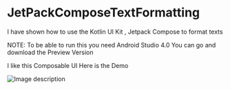 # JetPackComposeTextFormatting
I have shown how to use the Kotlin UI Kit , Jetpack Compose to format texts

NOTE: To be able to run this you need Android Studio 4.0 You can go and download the Preview Version

I like this Composable UI
Here is the Demo

![Image description](link-to-image)

